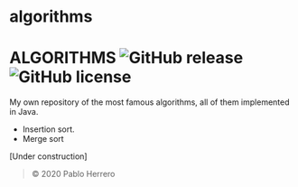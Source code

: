 # algorithms
# **ALGORITHMS** ![GitHub release](https://img.shields.io/badge/release-v.1.0-brightgreen) ![GitHub license](https://img.shields.io/badge/license-MIT-blue)

My own repository of the most famous algorithms, all of them implemented in Java.
  - Insertion sort.
  - Merge sort

[Under construction]

> © 2020 Pablo Herrero
